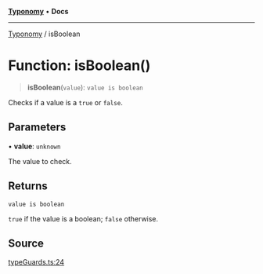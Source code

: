 [**Typonomy**](../README.md) • **Docs**

***

[Typonomy](../globals.md) / isBoolean

# Function: isBoolean()

> **isBoolean**(`value`): `value is boolean`

Checks if a value is a `true` or `false`.

## Parameters

• **value**: `unknown`

The value to check.

## Returns

`value is boolean`

`true` if the value is a boolean; `false` otherwise.

## Source

[typeGuards.ts:24](https://github.com/softcraft-development/typonomy/blob/a62fc03e32b184f07c3799ae239136e6b1077839/src/typeGuards.ts#L24)

